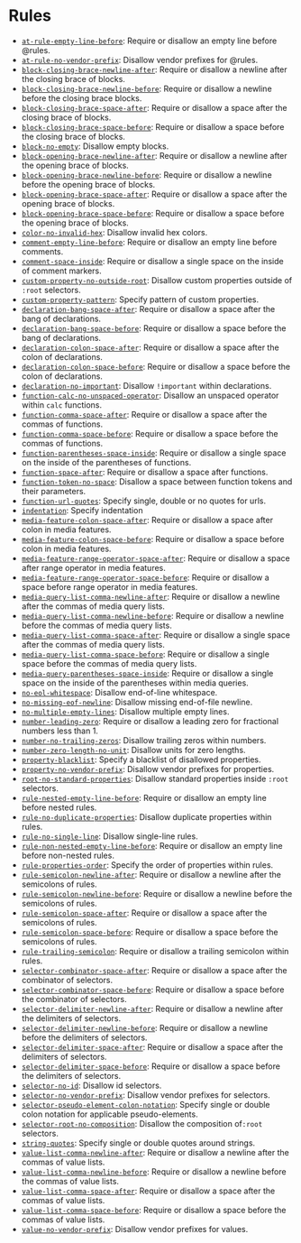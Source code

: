 # Rules

* [`at-rule-empty-line-before`](../src/rules/at-rule-empty-line-before/README.md): Require or disallow an empty line before @rules.
* [`at-rule-no-vendor-prefix`](../src/rules/at-rule-no-vendor-prefix/README.md): Disallow vendor prefixes for @rules.
* [`block-closing-brace-newline-after`](../src/rules/block-closing-brace-newline-after/README.md): Require or disallow a newline after the closing brace of blocks.
* [`block-closing-brace-newline-before`](../src/rules/block-closing-brace-newline-before/README.md): Require or disallow a newline before the closing brace blocks.
* [`block-closing-brace-space-after`](../src/rules/block-closing-brace-space-after/README.md): Require or disallow a space after the closing brace of blocks.
* [`block-closing-brace-space-before`](../src/rules/block-closing-brace-space-before/README.md): Require or disallow a space before the closing brace of blocks.
* [`block-no-empty`](../src/rules/block-no-empty/README.md): Disallow empty blocks.
* [`block-opening-brace-newline-after`](../src/rules/block-opening-brace-newline-after/README.md): Require or disallow a newline after the opening brace of blocks.
* [`block-opening-brace-newline-before`](../src/rules/block-opening-brace-newline-before/README.md): Require or disallow a newline before the opening brace of blocks.
* [`block-opening-brace-space-after`](../src/rules/block-opening-brace-space-after/README.md): Require or disallow a space after the opening brace of blocks.
* [`block-opening-brace-space-before`](../src/rules/block-opening-brace-space-before/README.md): Require or disallow a space before the opening brace of blocks.
* [`color-no-invalid-hex`](../src/rules/color-no-invalid-hex/README.md): Disallow invalid hex colors.
* [`comment-empty-line-before`](../src/rules/comment-empty-line-before/README.md): Require or disallow an empty line before comments.
* [`comment-space-inside`](../src/rules/comment-space-inside/README.md): Require or disallow a single space on the inside of comment markers.
* [`custom-property-no-outside-root`](../src/rules/custom-property-no-outside-root/README.md): Disallow custom properties outside of `:root` selectors.
* [`custom-property-pattern`](../src/rules/custom-property-pattern/README.md): Specify pattern of custom properties.
* [`declaration-bang-space-after`](../src/rules/declaration-bang-space-after/README.md): Require or disallow a space after the bang of declarations.
* [`declaration-bang-space-before`](../src/rules/declaration-bang-space-before/README.md): Require or disallow a space before the bang of declarations.
* [`declaration-colon-space-after`](../src/rules/declaration-colon-space-after/README.md): Require or disallow a space after the colon of declarations.
* [`declaration-colon-space-before`](../src/rules/declaration-colon-space-before/README.md): Require or disallow a space before the colon of declarations.
* [`declaration-no-important`](../src/rules/declaration-no-important/README.md): Disallow `!important` within declarations.
* [`function-calc-no-unspaced-operator`](../src/rules/function-calc-no-unspaced-operator/README.md): Disallow an unspaced operator within `calc` functions.
* [`function-comma-space-after`](../src/rules/function-comma-space-after/README.md): Require or disallow a space after the commas of functions.
* [`function-comma-space-before`](../src/rules/function-comma-space-before/README.md): Require or disallow a space before the commas of functions.
* [`function-parentheses-space-inside`](../src/rules/function-parentheses-space-inside/README.md): Require or disallow a single space on the inside of the parentheses of functions.
* [`function-space-after`](../src/rules/function-space-after/README.md): Require or disallow a space after functions.
* [`function-token-no-space`](../src/rules/function-token-no-space/README.md): Disallow a space between function tokens and their parameters.
* [`function-url-quotes`](../src/rules/function-url-quotes/README.md): Specify single, double or no quotes for urls.
* [`indentation`](../src/rules/indentation/README.md): Specify indentation
* [`media-feature-colon-space-after`](../src/rules/media-feature-colon-space-after/README.md): Require or disallow a space after colon in media features.
* [`media-feature-colon-space-before`](../src/rules/media-feature-colon-space-before/README.md): Require or disallow a space before colon in media features.
* [`media-feature-range-operator-space-after`](../src/rules/media-feature-range-operator-space-after/README.md): Require or disallow a space after range operator in media features.
* [`media-feature-range-operator-space-before`](../src/rules/media-feature-range-operator-space-before/README.md): Require or disallow a space before range operator in media features.
* [`media-query-list-comma-newline-after`](../src/rules/media-query-list-comma-newline-after/README.md): Require or disallow a newline after the commas of media query lists.
* [`media-query-list-comma-newline-before`](../src/rules/media-query-list-comma-newline-before/README.md): Require or disallow a newline before the commas of media query lists.
* [`media-query-list-comma-space-after`](../src/rules/media-query-list-comma-space-after/README.md): Require or disallow a single space after the commas of media query lists.
* [`media-query-list-comma-space-before`](../src/rules/media-query-list-comma-space-before/README.md): Require or disallow a single space before the commas of media query lists.
* [`media-query-parentheses-space-inside`](../src/rules/media-query-parentheses-space-inside/README.md): Require or disallow a single space on the inside of the parentheses within media queries.
* [`no-eol-whitespace`](../src/rules/no-eol-whitespace/README.md): Disallow end-of-line whitespace.
* [`no-missing-eof-newline`](../src/rules/no-missing-eof-newline/README.md): Disallow missing end-of-file newline.
* [`no-multiple-empty-lines`](../src/rules/no-multiple-empty-lines/README.md): Disallow multiple empty lines.
* [`number-leading-zero`](../src/rules/number-leading-zero/README.md): Require or disallow a leading zero for fractional numbers less than 1.
* [`number-no-trailing-zeros`](../src/rules/number-no-trailing-zeros/README.md): Disallow trailing zeros within numbers.
* [`number-zero-length-no-unit`](../src/rules/number-zero-length-no-unit/README.md): Disallow units for zero lengths.
* [`property-blacklist`](../src/rules/property-blacklist/README.md): Specify a blacklist of disallowed properties.
* [`property-no-vendor-prefix`](../src/rules/property-no-vendor-prefix/README.md): Disallow vendor prefixes for properties.
* [`root-no-standard-properties`](../src/rules/root-no-standard-properties/README.md): Disallow standard properties inside `:root` selectors.
* [`rule-nested-empty-line-before`](../src/rules/rule-nested-empty-line-before/README.md): Require or disallow an empty line before nested rules.
* [`rule-no-duplicate-properties`](../src/rules/rule-no-duplicate-properties/README.md): Disallow duplicate properties within rules.
* [`rule-no-single-line`](../src/rules/rule-no-single-line/README.md): Disallow single-line rules.
* [`rule-non-nested-empty-line-before`](../src/rules/rule-non-nested-empty-line-before/README.md): Require or disallow an empty line before non-nested rules.
* [`rule-properties-order`](../src/rules/rule-properties-order/README.md): Specify the order of properties within rules.
* [`rule-semicolon-newline-after`](../src/rules/rule-semicolon-newline-after/README.md): Require or disallow a newline after the semicolons of rules.
* [`rule-semicolon-newline-before`](../src/rules/rule-semicolon-newline-before/README.md): Require or disallow a newline before the semicolons of rules.
* [`rule-semicolon-space-after`](../src/rules/rule-semicolon-space-after/README.md): Require or disallow a space after the semicolons of rules.
* [`rule-semicolon-space-before`](../src/rules/rule-semicolon-space-before/README.md): Require or disallow a space before the semicolons of rules.
* [`rule-trailing-semicolon`](../src/rules/rule-trailing-semicolon/README.md): Require or disallow a trailing semicolon within rules.
* [`selector-combinator-space-after`](../src/rules/selector-combinator-space-after/README.md): Require or disallow a space after the combinator of selectors.
* [`selector-combinator-space-before`](../src/rules/selector-combinator-space-before/README.md): Require or disallow a space before the combinator of selectors.
* [`selector-delimiter-newline-after`](../src/rules/selector-delimiter-newline-after/README.md): Require or disallow a newline after the delimiters of selectors.
* [`selector-delimiter-newline-before`](../src/rules/selector-delimiter-newline-before/README.md): Require or disallow a newline before the delimiters of selectors.
* [`selector-delimiter-space-after`](../src/rules/selector-delimiter-space-after/README.md): Require or disallow a space after the delimiters of selectors.
* [`selector-delimiter-space-before`](../src/rules/selector-delimiter-space-before/README.md): Require or disallow a space before the delimiters of selectors.
* [`selector-no-id`](../src/rules/selector-no-id/README.md): Disallow id selectors.
* [`selector-no-vendor-prefix`](../src/rules/selector-no-vendor-prefix/README.md): Disallow vendor prefixes for selectors.
* [`selector-pseudo-element-colon-notation`](../src/rules/selector-pseudo-element-colon-notation/README.md): Specify single or double colon notation for applicable pseudo-elements.
* [`selector-root-no-composition`](../src/rules/selector-root-no-composition/README.md): Disallow the composition of`:root` selectors.
* [`string-quotes`](../src/rules/string-quotes/README.md): Specify single or double quotes around strings.
* [`value-list-comma-newline-after`](../src/rules/value-list-comma-newline-after/README.md): Require or disallow a newline after the commas of value lists.
* [`value-list-comma-newline-before`](../src/rules/value-list-comma-newline-before/README.md): Require or disallow a newline before the commas of value lists.
* [`value-list-comma-space-after`](../src/rules/value-list-comma-space-after/README.md): Require or disallow a space after the commas of value lists.
* [`value-list-comma-space-before`](../src/rules/value-list-comma-space-before/README.md): Require or disallow a space before the commas of value lists.
* [`value-no-vendor-prefix`](../src/rules/value-no-vendor-prefix/README.md): Disallow vendor prefixes for values.
